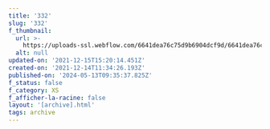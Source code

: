 ```yaml
---
title: '332'
slug: '332'
f_thumbnail:
  url: >-
    https://uploads-ssl.webflow.com/6641dea76c75d9b6904dcf9d/6641dea76c75d9b6904dd2f1_332.jpg
  alt: null
updated-on: '2021-12-15T15:20:14.451Z'
created-on: '2021-12-14T11:34:26.193Z'
published-on: '2024-05-13T09:35:37.825Z'
f_status: false
f_category: XS
f_afficher-la-racine: false
layout: '[archive].html'
tags: archive
---
```



